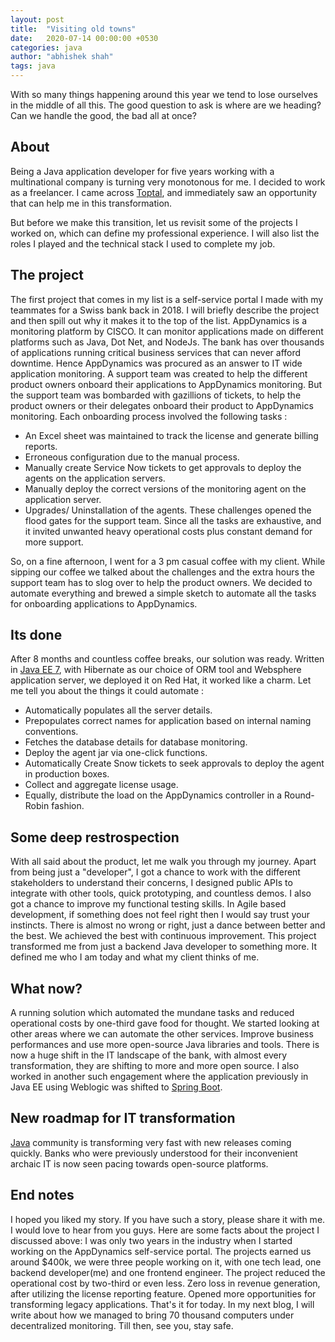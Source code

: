 ```yaml
---
layout: post
title:  "Visiting old towns"
date:   2020-07-14 00:00:00 +0530
categories: java
author: "abhishek shah"
tags: java
---
```



With so many things happening around this year we tend to lose ourselves in the middle of all this. The good question to ask is where are we heading? Can we handle the good, the bad all at once?

## About

Being a Java application developer for five years working with a multinational company is turning very monotonous for me. I decided to work as a freelancer. I came across [Toptal](https://www.toptal.com), and immediately saw an opportunity that can help me in this transformation. 

But before we make this transition, let us revisit some of the projects I worked on, which can define my professional experience. I will also list the roles I played and the technical stack I used to complete my job.

## The project

The first project that comes in my list is a self-service portal I made with my teammates for a Swiss bank back in 2018. I will briefly describe the project and then spill out why it makes it to the top of the list. AppDynamics is a monitoring platform by CISCO. It can monitor applications made on different platforms such as Java, Dot Net, and NodeJs. The bank has over thousands of applications running critical business services that can never afford downtime. Hence AppDynamics was procured as an answer to IT wide application monitoring. A support team was created to help the different product owners onboard their applications to AppDynamics monitoring. But the support team was bombarded with gazillions of tickets, to help the product owners or their delegates onboard their product to AppDynamics monitoring. Each onboarding process involved the following tasks :
* An Excel sheet was maintained to track the license and generate billing reports.
* Erroneous configuration due to the manual process.
* Manually create Service Now tickets to get approvals to deploy the agents on the application servers.
* Manually deploy the correct versions of the monitoring agent on the application server.
* Upgrades/ Uninstallation of the agents.
These challenges opened the flood gates for the support team. Since all the tasks are exhaustive, and it invited unwanted heavy operational costs plus constant demand for more support.

So, on a fine afternoon, I went for a 3 pm casual coffee with my client. While sipping our coffee we talked about the challenges and the extra hours the support team has to slog over to help the product owners. We decided to automate everything and brewed a simple sketch to automate all the tasks for onboarding applications to AppDynamics.

## Its done

After 8 months and countless coffee breaks, our solution was ready. Written in [Java EE 7](https://www.toptal.com/java-ee), with Hibernate as our choice of ORM tool and Websphere application server, we deployed it on Red Hat, it worked like a charm. Let me tell you about the things it could automate :
* Automatically populates all the server details.
* Prepopulates correct names for application based on internal naming conventions.
* Fetches the database details for database monitoring.
* Deploy the agent jar via one-click functions.
* Automatically Create Snow tickets to seek approvals to deploy the agent in production boxes. 
* Collect and aggregate license usage. 
* Equally, distribute the load on the AppDynamics controller in a Round-Robin fashion.

## Some deep restrospection

With all said about the product, let me walk you through my journey. Apart from being just a "developer", I got a chance to work with the different stakeholders to understand their concerns, I designed public APIs to integrate with other tools, quick prototyping, and countless demos. I also got a chance to improve my functional testing skills. In Agile based development, if something does not feel right then I would say trust your instincts. There is almost no wrong or right, just a dance between better and the best. We achieved the best with continuous improvement. This project transformed me from just a backend Java developer to something more. It defined me who I am today and what my client thinks of me.

## What now?

A running solution which automated the mundane tasks and reduced operational costs by one-third gave food for thought. We started looking at other areas where we can automate the other services. Improve business performances and use more open-source Java libraries and tools. There is now a huge shift in the IT landscape of the bank, with almost every transformation, they are shifting to more and more open source. I also worked in another such engagement where the application previously in Java EE using Weblogic was shifted to [Spring Boot](https://www.toptal.com/spring-boot). 

## New roadmap for IT transformation

[Java](https://www.toptal.com/java) community is transforming very fast with new releases coming quickly. Banks who were previously understood for their inconvenient archaic IT is now seen pacing towards open-source platforms. 

## End notes

I hoped you liked my story. If you have such a story, please share it with me. I would love to hear from you guys.  Here are some facts about the project I discussed above:
I was only two years in the industry when I started working on the AppDynamics self-service portal.
The projects earned us around $400k, we were three people working on it, with one tech lead, one backend developer(me) and one frontend engineer.
The project reduced the operational cost by two-third or even less.
Zero loss in revenue generation, after utilizing the license reporting feature.
Opened more opportunities for transforming legacy applications.
That's it for today. In my next blog, I will write about how we managed to bring 70 thousand computers under decentralized monitoring. Till then, see you, stay safe. 
